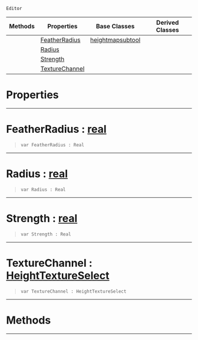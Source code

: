  `Editor`

|Methods|Properties|Base Classes|Derived Classes|
|---|---|---|---|
| |[ FeatherRadius](weightpaintertool.md#featherradius-zilch-engin)|[heightmapsubtool](heightmapsubtool.md)| |
| |[ Radius](weightpaintertool.md#radius-zilch-engine-docum)| | |
| |[ Strength](weightpaintertool.md#strength-zilch-engine-doc)| | |
| |[ TextureChannel](weightpaintertool.md#texturechannel-zilch-engi)| | |


 #  Properties


---  
 #  FeatherRadius : [real](../nada_base_types/real.md)

> 
> ``` lang=cpp, name=Nada
> var FeatherRadius : Real


---  
 #  Radius : [real](../nada_base_types/real.md)

> 
> ``` lang=cpp, name=Nada
> var Radius : Real


---  
 #  Strength : [real](../nada_base_types/real.md)

> 
> ``` lang=cpp, name=Nada
> var Strength : Real


---  
 #  TextureChannel : [HeightTextureSelect](../enum_reference.md#heighttextureselect)

> 
> ``` lang=cpp, name=Nada
> var TextureChannel : HeightTextureSelect


---  
 #  Methods


---  
 

 